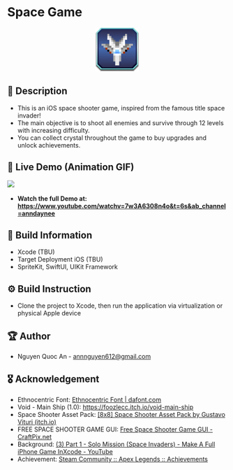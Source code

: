 # Space Game

<p align="center">
  <img width="100" src=" https://github.com/an6122003/COSC2659---ASM-2---PC-Invader-Mobile/blob/main/PC%20Invader/Assets.xcassets/AppIcon.appiconset/Untitled%20design%20(1).png?raw=true">
</p>

## 📖 Description

- This is an iOS space shooter game, inspired from the famous title space invader!
- The main objective is to shoot all enemies and survive through 12 levels with increasing difficulty.
- You can collect crystal throughout the game to buy upgrades and unlock achievements.

## 🔮 Live Demo (Animation GIF)
<img src="https://github.com/an6122003/COSC2659---ASM-2---PC-Invader-Mobile/blob/main/Blob/Demo.gif?raw=true">

- **Watch the full Demo at:  https://www.youtube.com/watchv=7w3A6308n4o&t=6s&ab_channel=anndaynee**

## 🔧 Build Information
- Xcode (TBU)
- Target Deployment iOS (TBU)
- SpriteKit, SwiftUI, UIKit Framework

## ⚙️ Build Instruction
- Clone the project to Xcode, then run the application via virtualization or physical Apple device

## 🏆 Author
- Nguyen Quoc An - annnguyen612@gmail.com

## 🎖️ Acknowledgement
- Ethnocentric Font: [Ethnocentric Font | dafont.com](https://www.dafont.com/ethnocentric.font "Ethnocentric Font | dafont.com")
- Void - Main Ship (1.0): https://foozlecc.itch.io/void-main-ship
- Space Shooter Asset Pack: [[8x8] Space Shooter Asset Pack by Gustavo Vituri (itch.io)](https://gvituri.itch.io/space-shooter "[8x8] Space Shooter Asset Pack by Gustavo Vituri (itch.io)")
- FREE SPACE SHOOTER GAME GUI: [Free Space Shooter Game GUI - CraftPix.net](https://craftpix.net/freebies/free-space-shooter-game-gui/?utm_campaign=Website&utm_source=itch.io&utm_medium=public "Free Space Shooter Game GUI - CraftPix.net")
- Background: [(3) Part 1 - Solo Mission (Space Invaders) - Make A Full iPhone Game InXcode - YouTube](https://www.youtube.com/watch?v=mvlwZs2ehLU&list=RDCMUCQkn7EImMp5sHtFbALgYrsA&index=4&ab_channel=MattHeaneyApps "(3) Part 1 - Solo Mission (Space Invaders) - Make A Full iPhone Game InXcode - YouTube")
- Achievement: [Steam Community :: Apex Legends :: Achievements](https://steamcommunity.com/stats/1172470/achievements "Steam Community :: Apex Legends :: Achievements")
